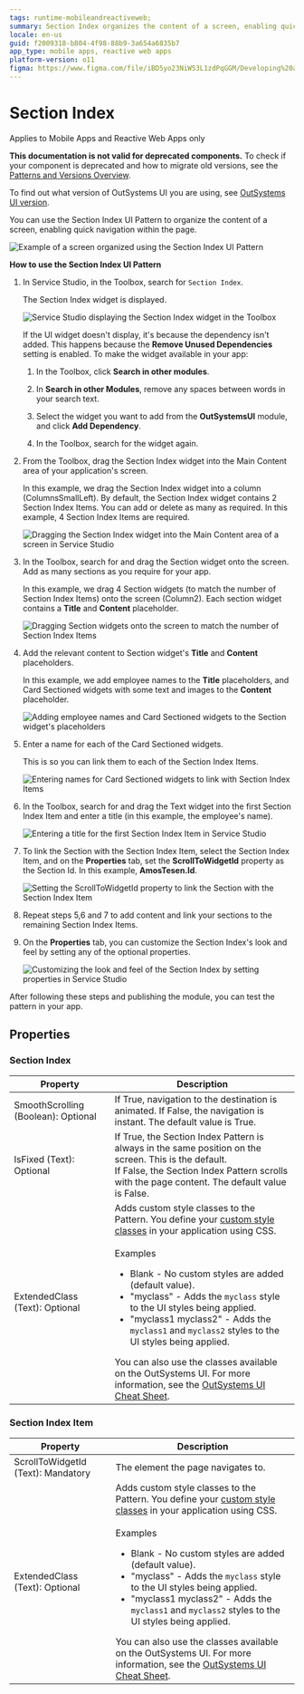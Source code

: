 ```yaml
---
tags: runtime-mobileandreactiveweb;
summary: Section Index organizes the content of a screen, enabling quick navigation within the page.
locale: en-us
guid: f2009318-b804-4f98-88b9-3a654a6835b7
app_type: mobile apps, reactive web apps
platform-version: o11
figma: https://www.figma.com/file/iBD5yo23NiW53L1zdPqGGM/Developing%20an%20Application?node-id=215:0
---
```


# Section Index

<div class="info" markdown="1">

Applies to Mobile Apps and Reactive Web Apps only

</div>

<div class="info" markdown="1">

**This documentation is not valid for deprecated components.** To check if your component is deprecated and how to migrate old versions, see the [Patterns and Versions Overview](https://outsystemsui.outsystems.com/OutsystemsUiWebsite/MigrationOverview).

To find out what version of OutSystems UI you are using, see [OutSystems UI version](../../intro.md#outsystems-ui-version).

</div>

You can use the Section Index UI Pattern to organize the content of a screen, enabling quick navigation within the page.

![Example of a screen organized using the Section Index UI Pattern](images/sectionindex-example.png "Section Index Example")

**How to use the Section Index UI Pattern**

1. In Service Studio, in the Toolbox, search for `Section Index`.

    The Section Index widget is displayed.

    ![Service Studio displaying the Section Index widget in the Toolbox](images/sectionindex-widget-ss.png "Section Index Widget in Service Studio")

    If the UI widget doesn't display, it's because the dependency isn't added. This happens because the **Remove Unused Dependencies** setting is enabled. To make the widget available in your app:

    1. In the Toolbox, click **Search in other modules**.

    1. In **Search in other Modules**, remove any spaces between words in your search text.
    
    1. Select the widget you want to add from the **OutSystemsUI** module, and click **Add Dependency**. 
    
    1. In the Toolbox, search for the widget again.

1. From the Toolbox, drag the Section Index widget into the Main Content area of your application's screen.

    In this example, we drag the Section Index widget into a column (ColumnsSmallLeft). By default, the Section Index widget contains 2 Section Index Items. You can add or delete as many as required. In this example, 4 Section Index Items are required.

    ![Dragging the Section Index widget into the Main Content area of a screen in Service Studio](images/sectionindex-dragwidget-ss.png "Dragging Section Index Widget to Screen")

1. In the Toolbox, search for and drag the Section widget onto the screen. Add as many sections as you require for your app.

    In this example, we drag 4 Section widgets (to match the number of Section Index Items) onto the screen (Column2). Each section widget contains a **Title** and **Content** placeholder. 

    ![Dragging Section widgets onto the screen to match the number of Section Index Items](images/sectionindex-section-ss.png "Adding Section Widgets to Screen")

1. Add the relevant content to Section widget's **Title** and **Content** placeholders.

    In this example, we add employee names to the **Title** placeholders, and Card Sectioned widgets with some text and images to the **Content** placeholder. 

    ![Adding employee names and Card Sectioned widgets to the Section widget's placeholders](images/sectionindex-card-ss.png "Adding Content to Section Widget")

1. Enter a name for each of the Card Sectioned widgets.
    
    This is so you can link them to each of the Section Index Items.

    ![Entering names for Card Sectioned widgets to link with Section Index Items](images/sectionindex-cardname-ss.png "Naming Card Sectioned Widgets")
   
1.  In the Toolbox, search for and drag the Text widget into the first Section Index Item and enter a title (in this example, the employee's name). 

    ![Entering a title for the first Section Index Item in Service Studio](images/sectionindex-item-ss.png "Entering Section Index Item Title")

1. To link the Section with the Section Index Item, select the Section Index Item, and on the **Properties** tab, set the **ScrollToWidgetId** property as the Section Id. In this example,  **AmosTesen.Id**.

    ![Setting the ScrollToWidgetId property to link the Section with the Section Index Item](images/sectionindex-id-ss.png "Setting Section Id")

1. Repeat steps 5,6 and 7 to add content and link your sections to the remaining Section Index Items.

1. On the **Properties** tab, you can customize the Section Index's look and feel by setting any of the optional properties.

    ![Customizing the look and feel of the Section Index by setting properties in Service Studio](images/sectionindex-properties-ss.png "Customizing Section Index Properties")

After following these steps and publishing the module, you can test the pattern in your app.

## Properties

### Section Index

| **Property** | **Description** |
|---|---|
|SmoothScrolling (Boolean): Optional | If True, navigation to the destination is animated. If False, the navigation is instant. The default value is True.|
|IsFixed (Text): Optional | If True, the Section Index Pattern is always in the same position on the screen. This is the default.<br/>If False, the Section Index Pattern scrolls with the page content. The default value is False.|
|ExtendedClass (Text): Optional| Adds custom style classes to the Pattern. You define your [custom style classes](../../../../../develop/ui/look-feel/css.md) in your application using CSS.<br/><br/>Examples <ul><li>Blank - No custom styles are added (default value).</li><li>"myclass" - Adds the ``myclass`` style to the UI styles being applied.</li><li>"myclass1 myclass2" - Adds the ``myclass1`` and ``myclass2`` styles to the UI styles being applied.</li></ul>You can also use the classes available on the OutSystems UI. For more information, see the [OutSystems UI Cheat Sheet](https://outsystemsui.outsystems.com/OutSystemsUIWebsite/CheatSheet). |


### Section Index Item

| **Property** | **Description** |
|---|---|
|ScrollToWidgetId (Text): Mandatory | The element the page navigates to.  |
| ExtendedClass (Text): Optional|Adds custom style classes to the Pattern. You define your [custom style classes](../../../../../develop/ui/look-feel/css.md) in your application using CSS.<br/><br/>Examples <ul><li>Blank - No custom styles are added (default value).</li><li>"myclass" - Adds the ``myclass`` style to the UI styles being applied.</li><li>"myclass1 myclass2" - Adds the ``myclass1`` and ``myclass2`` styles to the UI styles being applied.</li></ul>You can also use the classes available on the OutSystems UI. For more information, see the [OutSystems UI Cheat Sheet](https://outsystemsui.outsystems.com/OutSystemsUIWebsite/CheatSheet). |



